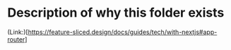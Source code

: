 # Description of why this folder exists

(Link:)[https://feature-sliced.design/docs/guides/tech/with-nextjs#app-router]